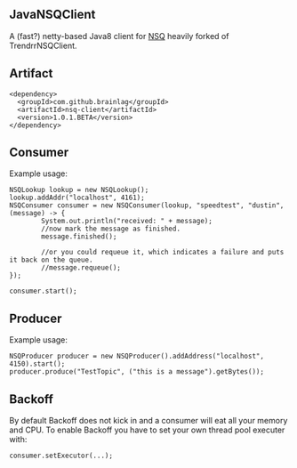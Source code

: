 ## JavaNSQClient

A (fast?) netty-based Java8 client for [NSQ](https://nsq.io)
heavily forked of TrendrrNSQClient.

## Artifact

```
<dependency>
  <groupId>com.github.brainlag</groupId>
  <artifactId>nsq-client</artifactId>
  <version>1.0.1.BETA</version>
</dependency>
```

## Consumer

Example usage:

```
NSQLookup lookup = new NSQLookup();
lookup.addAddr("localhost", 4161);
NSQConsumer consumer = new NSQConsumer(lookup, "speedtest", "dustin", (message) -> {
        System.out.println("received: " + message);            
        //now mark the message as finished.
        message.finished();
        
        //or you could requeue it, which indicates a failure and puts it back on the queue.
        //message.requeue();
});
        
consumer.start();
```

## Producer

Example usage: 

```
NSQProducer producer = new NSQProducer().addAddress("localhost", 4150).start();            
producer.produce("TestTopic", ("this is a message").getBytes());
```

## Backoff

By default Backoff does not kick in and a consumer will eat all your memory
and CPU. To enable Backoff you have to set your own thread pool executer with:

```
consumer.setExecutor(...);
```
